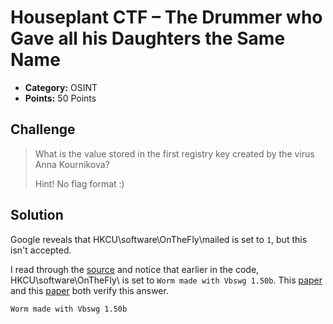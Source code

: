 # Houseplant CTF – The Drummer who Gave all his Daughters the Same Name

* **Category:** OSINT
* **Points:** 50 Points

## Challenge

> What is the value stored in the first registry key created by the virus Anna Kournikova?
> 
> Hint! No flag format :)

## Solution

Google reveals that HKCU\software\OnTheFly\mailed is set to `1`, but this isn't accepted.

I read through the [source](https://packetstormsecurity.com/files/24379/AnnaKournikova-source.txt.html) and notice that earlier in the code, HKCU\software\OnTheFly\ is set to `Worm made with Vbswg 1.50b`. This [paper](https://www.cse.msu.edu/~enbody/virus/Final_TermPaper_AnnaKournikova_Avi.pdf) and this [paper](https://www.giac.org/paper/gsec/644/malicious-code-vbs-onthefly-anna-kournikova/101208) both verify this answer.


```
Worm made with Vbswg 1.50b
```